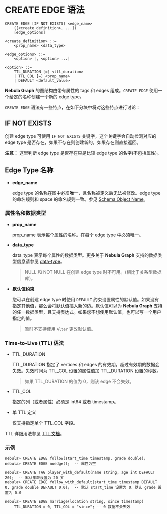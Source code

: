 # CREATE EDGE 语法

```ngql
CREATE EDGE [IF NOT EXISTS] <edge_name>
    ([<create_definition>, ...])
    [edge_options]

<create_definition> ::=
    <prop_name> <data_type>

<edge_options> ::=
    <option> [, <option> ...]

<option> ::=
    TTL_DURATION [=] <ttl_duration>
    | TTL_COL [=] <prop_name>
    | DEFAULT <default_value>
```

**Nebula Graph** 的图结构由带有属性的 tags 和 edges 组成。`CREATE EDGE` 使用一个给定的名称创建一个新的 edge type。

`CREATE EDGE` 语法有一些特点，在如下分块中将对这些特点进行讨论：

## IF NOT EXISTS

创建 edge type 可使用 `IF NOT EXISTS` 关键字，这个关键字会自动检测对应的 edge type 是否存在，如果不存在则创建新的，如果存在则直接返回。

**注意：** 这里判断 edge type 是否存在只是比较 edge type 的名字(不包括属性)。

## Edge Type 名称

* **edge_name**

    edge type 的名称在图中必须**唯一**，且名称被定义后无法被修改。edge type 的命名规则和 space 的命名规则一致。参见 [Schema Object Name](../../3.language-structure/schema-object-names.md)。

### 属性名和数据类型

* **prop_name**

    prop_name 表示每个属性的名称。在每个 edge type 中必须唯一。

* **data_type**

    data_type 表示每个属性的数据类型。更多关于 **Nebula Graph** 支持的数据类型信息请参见 [data-type](../../1.data-types/data-types.md)。

    > NULL 和 NOT NULL 在创建 edge type 时不可用。(相比于关系型数据库)。

* **默认值约束**

  您可以在创建 edge type 时使用 `DEFAULT` 约束设置属性的默认值。如果没有指定其他值，那么会将默认值插入新的边。默认值可以为 **Nebula Graph** 支持的任一数据类型，且支持表达式。如果您不想使用默认值，也可以写一个用户指定的值。

  > 暂时不支持使用 `Alter` 更改默认值。

### Time-to-Live (TTL) 语法

* TTL_DURATION

    TTL_DURATION 指定了 vertices 和 edges 的有效期，超过有效期的数据会失效。失效时间为 TTL_COL 设置的属性值加 TTL_DURATION 设置的秒数。

    > 如果 TTL_DURATION 的值为 0，则该 edge 不会失效。

* TTL_COL

    指定的列（或者属性）必须是 int64 或者 timestamp。

* 单 TTL 定义

    仅支持指定单个 TTL_COL 字段。

TTL 详细用法参见 [TTL 文档](TTL.md)。

### 示例

```ngql
nebula> CREATE EDGE follow(start_time timestamp, grade double);
nebula> CREATE EDGE noedge();  -- 属性为空

nebula> CREATE TAG player_with_default(name string, age int DEFAULT 20);  -- 默认年龄设置为 20 岁
nebula> CREATE EDGE follow_with_default(start_time timestamp DEFAULT 0, grade double DEFAULT 0.0);  -- 默认 start_time 设置为 0，默认 grade 设置为 0.0
```

```ngql
nebula> CREATE EDGE marriage(location string, since timestamp)
    TTL_DURATION = 0, TTL_COL = "since"; -- 0 数据不会失效
```
